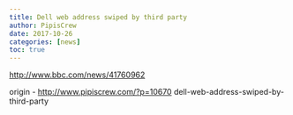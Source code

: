 ```yaml
---
title: Dell web address swiped by third party
author: PipisCrew
date: 2017-10-26
categories: [news]
toc: true
---
```


http://www.bbc.com/news/41760962

origin - http://www.pipiscrew.com/?p=10670 dell-web-address-swiped-by-third-party